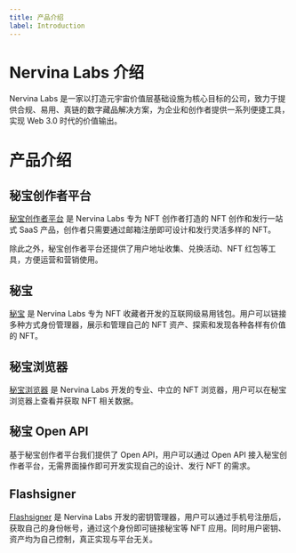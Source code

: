 ```yaml
---
title: 产品介绍
label: Introduction
---
```


# Nervina Labs 介绍

Nervina Labs 是一家以打造元宇宙价值层基础设施为核心目标的公司，致力于提供合规、易用、真链的数字藏品解决方案，为企业和创作者提供一系列便捷工具，实现 Web 3.0 时代的价值输出。

# 产品介绍

## 秘宝创作者平台

[秘宝创作者平台](https://v.mibao.net) 是 Nervina Labs 专为 NFT 创作者打造的 NFT 创作和发行一站式 SaaS 产品，创作者只需要通过邮箱注册即可设计和发行灵活多样的 NFT。

除此之外，秘宝创作者平台还提供了用户地址收集、兑换活动、NFT 红包等工具，方便运营和营销使用。

## 秘宝

[秘宝](https://mibao.net/explore) 是 Nervina Labs 专为 NFT 收藏者开发的互联网级易用钱包。用户可以链接多种方式身份管理器，展示和管理自己的 NFT 资产、探索和发现各种各样有价值的 NFT。

## 秘宝浏览器

[秘宝浏览器](https://explorer.mibao.net) 是 Nervina Labs 开发的专业、中立的 NFT 浏览器，用户可以在秘宝浏览器上查看并获取 NFT 相关数据。

## 秘宝 Open API

基于秘宝创作者平台我们提供了 Open API，用户可以通过 Open API 接入秘宝创作者平台，无需界面操作即可开发实现自己的设计、发行 NFT 的需求。

## Flashsigner

[Flashsigner](https://flashsigner.com) 是 Nervina Labs 开发的密钥管理器，用户可以通过手机号注册后，获取自己的身份帐号，通过这个身份即可链接秘宝等 NFT 应用。同时用户密钥、资产均为自己控制，真正实现与平台无关。
